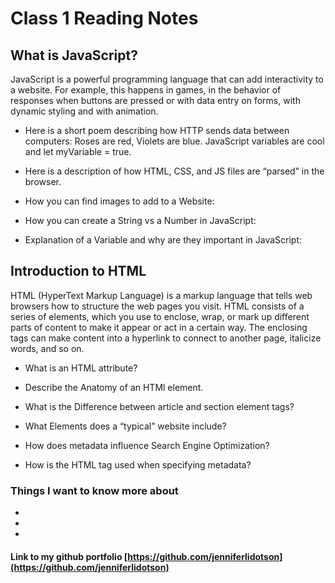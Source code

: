 # Class 1 Reading Notes

## What is JavaScript?

JavaScript is a powerful programming language that can add interactivity to a website. For example, this happens in games, in the behavior of responses when buttons are pressed or with data entry on forms, with dynamic styling and with animation.

- Here is a short poem describing how HTTP sends data between computers: Roses are red, Violets are blue.  JavaScript variables are cool and let myVariable = true.

- Here is a description of how HTML, CSS, and JS files are “parsed” in the browser.

- How you can find images to add to a Website:

- How you can create a String vs a Number in JavaScript:

- Explanation of a Variable and why are they important in JavaScript: 

## Introduction to HTML

HTML (HyperText Markup Language) is a markup language that tells web browsers how to structure the web pages you visit. HTML consists of a series of elements, which you use to enclose, wrap, or mark up different parts of content to make it appear or act in a certain way. The enclosing tags can make content into a hyperlink to connect to another page, italicize words, and so on. 

- What is an HTML attribute?

- Describe the Anatomy of an HTMl element.

- What is the Difference between article and section element tags?

- What Elements does a “typical” website include?

- How does metadata influence Search Engine Optimization?

- How is the <meta> HTML tag used when specifying metadata?

### Things I want to know more about

- 

- 

- 

#### Link to my github portfolio [https://github.com/jenniferlidotson](https://github.com/jenniferlidotson)
